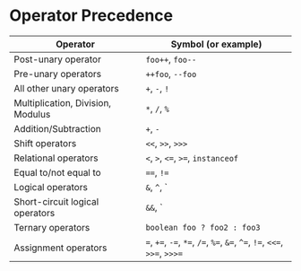 # Operator Precedence

| Operator | Symbol (or example) |
|----------|---------------------|
|Post-unary operator | `foo++`, `foo--` |
|Pre-unary operators | `++foo`, `--foo` |
|All other unary operators | `+`, `-`, `!`|
| Multiplication, Division, Modulus | `*`, `/`, `%`|
| Addition/Subtraction | `+`, `-` |
| Shift operators | `<<`, `>>`, `>>>` | 
| Relational operators | `<`, `>`, `<=`, `>=`, `instanceof` |
| Equal to/not equal to | `==`, `!=` |
| Logical operators | `&`, `^`, `|` |
| Short-circuit logical operators | `&&`, `||` |
| Ternary operators | `boolean foo ? foo2 : foo3` |
| Assignment operators | `=`, `+=`, `-=`, `*=`, `/=`, `%=`, `&=`, `^=`, `!=`, `<<=`, `>>=`, `>>>=` |
